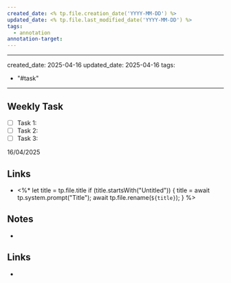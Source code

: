 ```yaml
---
created_date: <% tp.file.creation_date('YYYY-MM-DD') %>
updated_date: <% tp.file.last_modified_date('YYYY-MM-DD') %>
tags:
  - annotation
annotation-target:
---
```

---
created_date: 2025-04-16
updated_date: 2025-04-16
tags:
  - "#task"
---

## Weekly Task

- [ ] Task 1: 
- [ ] Task 2:
- [ ] Task 3:

16/04/2025
## Links
- <%*
  let title = tp.file.title
  if (title.startsWith("Untitled")) {
    title = await tp.system.prompt("Title");
    await tp.file.rename(`${title}`);
  } 
%>

## Notes
- 
## Links
- 